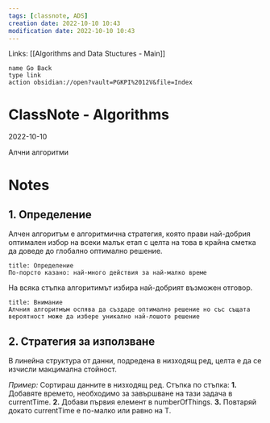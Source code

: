 ```yaml
---
tags: [classnote, ADS]
creation date: 2022-10-10 10:43
modification date: 2022-10-10 10:43
---
```


Links: [[Algorithms and Data Stuctures - Main]]
```button
name Go Back
type link
action obsidian://open?vault=PGKPI%2012V&file=Index
```
# ClassNote - Algorithms
2022-10-10

Алчни алгоритми
# Notes
## 1. Определение
Алчен алгоритъм е алгоритмична стратегия, която прави най-добрия оптимален избор на всеки малък етап с целта на това в крайна сметка да доведе до глобално оптимално решение. 
```ad-note
title: Определение
По-порсто казано: най-много действия за най-малко време
```
На всяка стъпка алгоритимът избира най-добрият възможен отговор.
```ad-warning
title: Внимание
Алчния алгоритмъм оспява да създаде оптимално решение но със същата вероятност може да избере уникално най-лошото решение
```
## 2. Стратегия за използване
В линейна структура от данни, подредена в низходящ ред, целта е да се изчисли макцимална стойност.

*Пример:*
Сортираш данните в низходящ ред.
Стъпка по стъпка:
**1.** Добавяте времето, необходимо за завършване на тази задача в currentTime.
**2.** Добави първия елемент в numberOfThings.
**3.** Повтаряй докато currentTime е по-малко или равно на T.